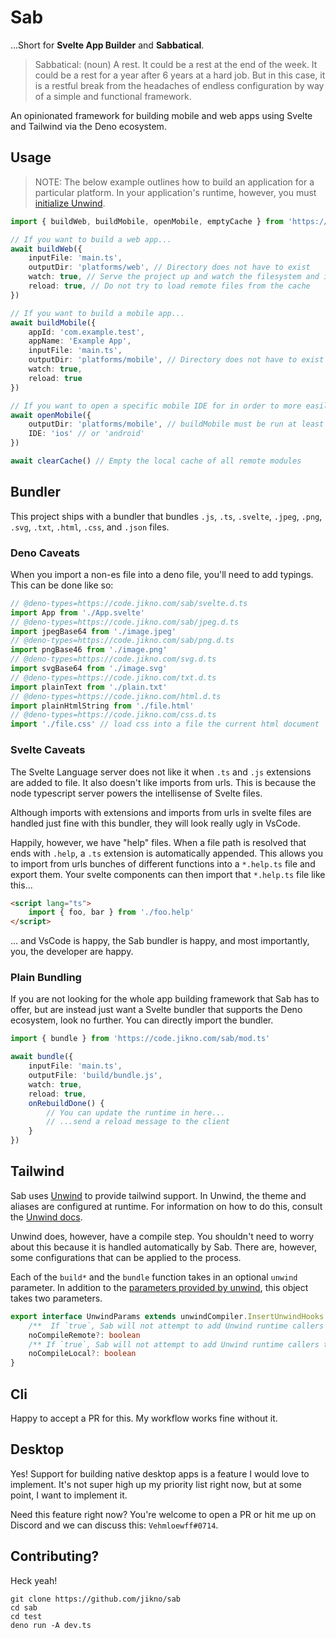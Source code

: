 # Sab

...Short for **Svelte App Builder** and **Sabbatical**.

> Sabbatical: (noun) A rest.  It could be a rest at the end of the week.  It could be a rest for a year after 6 years at a hard job.  But in this case, it is a restful break from the headaches of endless configuration by way of a simple and functional framework.

An opinionated framework for building mobile and web apps using Svelte and Tailwind via the Deno ecosystem.

## Usage

> NOTE: The below example outlines how to build an application for a particular platform.  In your application's runtime, however, you must [initialize Unwind](https://github.com/jikno/unwind#runtime-usage).

```ts
import { buildWeb, buildMobile, openMobile, emptyCache } from 'https://code.jikno.com/sab/mod.ts'

// If you want to build a web app...
await buildWeb({
	inputFile: 'main.ts',
	outputDir: 'platforms/web', // Directory does not have to exist
	watch: true, // Serve the project up and watch the filesystem and incrementally rebuild on changes
	reload: true, // Do not try to load remote files from the cache
})

// If you want to build a mobile app...
await buildMobile({
	appId: 'com.example.test',
	appName: 'Example App',
	inputFile: 'main.ts',
	outputDir: 'platforms/mobile', // Directory does not have to exist
	watch: true,
	reload: true
})

// If you want to open a specific mobile IDE for in order to more easily write platform-specific code
await openMobile({
	outputDir: 'platforms/mobile', // buildMobile must be run at least once with this as it's outputDir
	IDE: 'ios' // or 'android'
})

await clearCache() // Empty the local cache of all remote modules
```

## Bundler

This project ships with a bundler that bundles `.js`, `.ts`, `.svelte`, `.jpeg`, `.png`, `.svg`, `.txt`, `.html`, `.css`, and `.json` files.

### Deno Caveats

When you import a non-es file into a deno file, you'll need to add typings.  This can be done like so:

```ts
// @deno-types=https://code.jikno.com/sab/svelte.d.ts
import App from './App.svelte'
// @deno-types=https://code.jikno.com/sab/jpeg.d.ts
import jpegBase64 from './image.jpeg'
// @deno-types=https://code.jikno.com/sab/png.d.ts
import pngBase46 from './image.png'
// @deno-types=https://code.jikno.com/svg.d.ts
import svgBase64 from './image.svg'
// @deno-types=https://code.jikno.com/txt.d.ts
import plainText from './plain.txt'
// @deno-types=https://code.jikno.com/html.d.ts
import plainHtmlString from './file.html'
// @deno-types=https://code.jikno.com/css.d.ts
import './file.css' // load css into a file the current html document
```

### Svelte Caveats

The Svelte Language server does not like it when `.ts` and `.js` extensions are added to file.  It also doesn't like imports from urls.  This is because the node typescript server powers the intellisense of Svelte files.

Although imports with extensions and imports from urls in svelte files are handled just fine with this bundler, they will look really ugly in VsCode.

Happily, however, we have "help" files.  When a file path is resolved that ends with `.help`, a `.ts` extension is automatically appended.  This allows you to import from urls bunches of different functions into a `*.help.ts` file and export them.  Your svelte components can then import that `*.help.ts` file like this...

```html
<script lang="ts">
	import { foo, bar } from './foo.help'
</script>
```

... and VsCode is happy, the Sab bundler is happy, and most importantly, you, the developer are happy.

### Plain Bundling

If you are not looking for the whole app building framework that Sab has to offer, but are instead just want a Svelte bundler that supports the Deno ecosystem, look no further.  You can directly import the bundler.

```ts
import { bundle } from 'https://code.jikno.com/sab/mod.ts'

await bundle({
	inputFile: 'main.ts',
	outputFile: 'build/bundle.js',
	watch: true,
	reload: true,
	onRebuildDone() {
		// You can update the runtime in here...
		// ...send a reload message to the client
	}
})
```

## Tailwind

Sab uses [Unwind](https://github.com/jikno/unwind) to provide tailwind support.  In Unwind, the theme and aliases are configured at runtime.  For information on how to do this, consult the [Unwind docs](https://github.com/jikno/unwind#runtime-usage).

Unwind does, however, have a compile step.  You shouldn't need to worry about this because it is handled automatically by Sab.  There are, however, some configurations that can be applied to the process.

Each of the `build*` and the `bundle` function takes in an optional `unwind` parameter.  In addition to the [parameters provided by unwind](https://github.com/jikno/unwind#compiler-usage), this object takes two parameters.

```ts
export interface UnwindParams extends unwindCompiler.InsertUnwindHooks {
	/**  If `true`, Sab will not attempt to add Unwind runtime callers to remote modules */
	noCompileRemote?: boolean
	/** If `true`, Sab will not attempt to add Unwind runtime callers to local modules */
	noCompileLocal?: boolean
}
```

## Cli

Happy to accept a PR for this.  My workflow works fine without it.

## Desktop

Yes!  Support for building native desktop apps is a feature I would love to implement.  It's not super high up my priority list right now, but at some point, I want to implement it.

Need this feature right now?  You're welcome to open a PR or hit me up on Discord and we can discuss this: `Vehmloewff#0714`.

## Contributing?

Heck yeah!

```shell
git clone https://github.com/jikno/sab
cd sab
cd test
deno run -A dev.ts
```
